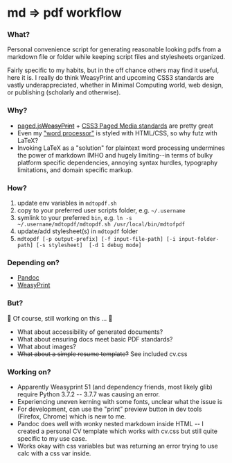 # md => pdf workflow

### What?

Personal convenience script for generating reasonable looking pdfs from a markdown file or folder while keeping script files and stylesheets organized.

Fairly specific to my habits, but in the off chance others may find it useful, here it is. I really do think WeasyPrint and upcoming CSS3 standards are vastly underappreciated, whether in Minimal Computing world, web design, or publishing (scholarly and otherwise). 

### Why?

- [paged.js](https://www.pagedjs.org/)~~[WeasyPrint](https://weasyprint.org/)~~ + [CSS3 Paged Media standards](https://drafts.csswg.org/css-page-3/) are pretty great
- Even my ["word processor"](https://typora.io/) is styled with HTML/CSS, so why futz with LaTeX?
- Invoking LaTeX as a "solution" for plaintext word processing undermines the power of markdown IMHO and hugely limiting--in terms of bulky platform specific dependencies, annoying syntax hurdles, typography limitations, and domain specific markup. 

### How?

1. update env variables in `mdtopdf.sh`
2. copy to your preferred user scripts folder, e.g. `~/.username`
3. symlink to your preferred `bin`, e.g. `ln -s ~/.username/mdtopdf/mdtopdf.sh /usr/local/bin/mdtofpdf`
4. update/add stylesheet(s) in `mdtopdf` folder
5. `mdtopdf [-p output-prefix] [-f input-file-path] [-i input-folder-path] [-s stylesheet]  [-d 1 debug mode]`

### Depending on?

- [Pandoc](https://pandoc.org/)
- [WeasyPrint](https://weasyprint.readthedocs.io/en/stable/install.html)

### But?

:construction: Of course, still working on this ... :construction:

- What about accessibility of generated documents?
- What about ensuring docs meet basic PDF standards?
- What about images?
- ~~What about a simple resume template?~~ See included cv.css

### Working on?

- Apparently Weasyprint 51 (and dependency friends, most likely glib) require Python 3.7.2 -- 3.7.7 was causing an error.
- Experiencing uneven kerning with some fonts, unclear what the issue is
- For development, can use the "print" preview button in dev tools (Firefox, Chrome) which is new to me.
- Pandoc does well with wonky nested markdown inside HTML -- I created a personal CV template which works with cv.css but still quite specific to my use case.
- Works okay with css variables but was returning an error trying to use calc with a css var inside.